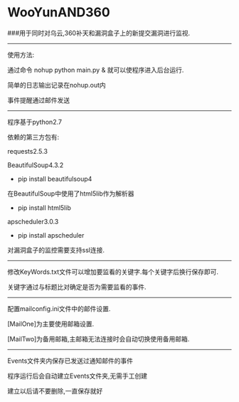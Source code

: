 # WooYunAND360
###用于同时对乌云,360补天和漏洞盒子上的新提交漏洞进行监视.

----
使用方法:


通过命令 nohup python main.py & 就可以使程序进入后台运行.

简单的日志输出记录在nohup.out内

事件提醒通过邮件发送

----


程序基于python2.7

依赖的第三方包有:

requests2.5.3

BeautifulSoup4.3.2

* pip install beautifulsoup4

在BeautifulSoup中使用了html5lib作为解析器

* pip install html5lib

apscheduler3.0.3

* pip install apscheduler

对漏洞盒子的监控需要支持ssl连接.

----

修改KeyWords.txt文件可以增加要监看的关键字.每个关键字后换行保存即可.

关键字通过与标题比对确定是否为需要监看的事件.

----

配置mailconfig.ini文件中的邮件设置.

[MailOne]为主要使用邮箱设置.

[MailTwo]为备用邮箱,主邮箱无法连接时会自动切换使用备用邮箱.

----

Events文件夹内保存已发送过通知邮件的事件

程序运行后会自动建立Events文件夹,无需手工创建

建立以后请不要删除,一直保存就好



